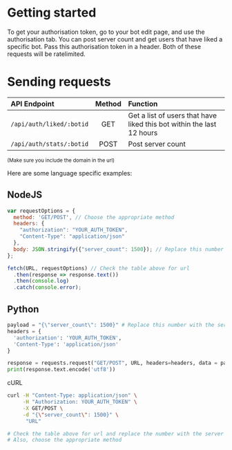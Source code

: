 # Getting started

To get your authorisation token, go to your bot edit page, and use the authorisation tab. You can post server count and get users that have liked a specific bot. Pass this authorisation token in a header. Both of these requests will be ratelimited.

# Sending requests

| API Endpoint              | Method | Function                                                              |
| :------------------------ | :----: | :-------------------------------------------------------------------- |
| `/api/auth/liked/:botid`  | GET    | Get a list of users that have liked this bot within the last 12 hours |
| `/api/auth/stats/:botid`  | POST   | Post server count                                                     |

<sub>(Make sure you include the domain in the url)</sub>

Here are some language specific examples:

## NodeJS
```js
var requestOptions = {
  method: 'GET/POST', // Choose the appropriate method
  headers: {
    "authorization": "YOUR_AUTH_TOKEN",
    "Content-Type": "application/json"
  },
  body: JSON.stringify({"server_count": 1500}); // Replace this number with the server count
};

fetch(URL, requestOptions) // Check the table above for url
  .then(response => response.text())
  .then(console.log)
  .catch(console.error);
```
## Python
```py
payload = "{\"server_count\": 1500}" # Replace this number with the server count
headers = {
  'authorization': 'YOUR_AUTH_TOKEN',
  'Content-Type': 'application/json'
}

response = requests.request("GET/POST", URL, headers=headers, data = payload) # Check the table above for url and choose the appropriate method
print(response.text.encode('utf8'))
```

cURL
```bash
curl -H "Content-Type: application/json" \
     -H "Authorization: YOUR_AUTH_TOKEN" \
     -X GET/POST \
     -d "{\"server_count\": 1500}" \
      "URL"

# Check the table above for url and replace the number with the server count
# Also, choose the appropriate method
```
